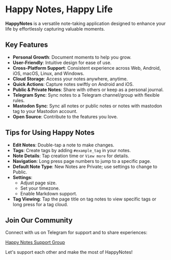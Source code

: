 # Happy Notes, Happy Life

**HappyNotes** is a versatile note-taking application designed to enhance your life by effortlessly capturing valuable moments.

## Key Features

- **Personal Growth**: Document moments to help you grow.
- **User-Friendly**: Intuitive design for ease of use.
- **Cross-Platform Support**: Consistent experience across Web, Android, iOS, macOS, Linux, and Windows.
- **Cloud Storage**: Access your notes anywhere, anytime.
- **Quick Actions**: Capture notes swiftly on Android and iOS.
- **Public & Private Notes**: Share with others or keep as a personal journal.
- **Telegram Sync**: Sync notes to a Telegram channel/group with flexible rules.
- **Mastodon Sync**: Sync all notes or public notes or notes with mastodon tag to your Mastodon account.
- **Open Source**: Contribute to the features you love.

## Tips for Using Happy Notes

- **Edit Notes**: Double-tap a note to make changes.
- **Tags**: Create tags by adding `#example_tag` in your notes.
- **Note Details**: Tap creation time or `View more` for details.
- **Navigation**: Long press page numbers to jump to a specific page.
- **Default Note Type**: New Notes are Private; use settings to change to Public.
- **Settings**:
    - Adjust page size.
    - Set your timezone.
    - Enable Markdown support.
- **Tag Viewing**: Tap the page title on tag notes to view specific tags or long press for a tag cloud.

## Join Our Community

Connect with us on Telegram for support and to share experiences:

[Happy Notes Support Group](https://t.me/happynotes_support)

Let's support each other and make the most of HappyNotes!